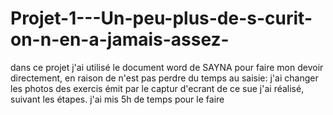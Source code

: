 # Projet-1---Un-peu-plus-de-s-curit-on-n-en-a-jamais-assez-
dans ce projet j'ai utilisé le document word de SAYNA pour faire mon devoir directement, en raison de n'est pas perdre du temps au saisie: j'ai changer les photos des exercis émit par le captur d'ecrant de ce sue j'ai réalisé, suivant les étapes.
j'ai mis 5h de temps pour le faire 
